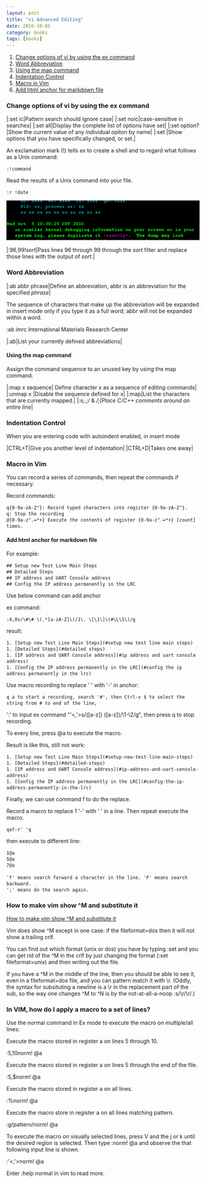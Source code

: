 ```yaml
---
layout: post
title: "vi Advanced Editing"
date: 2016-10-05
category: books
tags: [books]
---
```

1. [Change options of vi by using the ex command](#change-options-of-vi-by-using-the-ex-command)
1. [Word Abbreviation](#word-abbreviation)
1. [Using the map command](#using-the-map-command)
1. [Indentation Control](#indentation-control)
1. [Macro in Vim](#macro-in-vim)
1. [Add html anchor for markdown file](#add-html-anchor-for-markdown-file)

### Change options of vi by using the ex command

|:set ic|Pattern search should ignore case|
|:set noic|case-sensitive in searches|
|:set all|Display the complete list of options have set|
|:set option?|Show the current value of any individual opiton by name|
|:set |Show options that you have specifically changed, or set.|

An exclamation mark (!) tells *ex* to create a shell and to regard what follows as a Unix command:
    
    :!command

Read the results of a Unix command into your file.

    :r !date

![images](../../../images/books/Read-the-results-of-date-command.png)

|:96,99!sort|Pass lines 96 through 99 through the *sort* filter and replace those lines with the output of *sort*.|

### Word Abbreviation

|:ab abbr phrase|Define an abbreviation, abbr is an abbreviation for the specified *phrase*|

The sequence of characters that make up the abbreviation will be expanded in insert mode only 
if you type it as a full word; abbr will not be expanded within a word.

:ab imrc International Materials Research Center

|:ab|List your currently defined abbreviations|

#### Using the map command

Assign the command sequence to an unused key by using the map command.

|:map x sequence| Define character x as a sequence of editing commands|
|:unmap x |Disable the sequence defined for x|
|:map|List the characters that are currently mapped.|
|:s;.*;/* & */;|Place C/C++ comments around an entire line*|



### Indentation Control

When you are entering code with autoindent enabled, in insert mode

|CTRL+T|Give you another level of indentation|
|CTRL+D|Takes one away|

### Macro in Vim

You can record a series of commands, then repeat the commands if necessary.

Record commands:

    q{0-9a-zA-Z"}: Record typed characters into register {0-9a-zA-Z"}.
    q: Stop the recording
    @{0-9a-z".=*+} Execute the contents of register {0-9a-z".=*+} [count] times. 

#### Add html anchor for markdown file
For example:

    ## Setup new Test Line Main Steps  
    ## Detailed Steps  
    ## IP address and UART Console address  
    ## Config the IP address permanently in the LRC  

Use below command can add anchor

ex command:

    :4,8s/\#\# \(.*[a-zA-Z]\)/1\. \[\1\]\(#\L\1\)/g

result: 

    1. [Setup new Test Line Main Steps](#setup new test line main steps)
    1. [Detailed Steps](#detailed steps)
    1. [IP address and UART Console address](#ip address and uart console address)
    1. [Config the IP address permanently in the LRC](#config the ip address permanently in the lrc)

Use macro recording to replace ' ' with '-' in anchor:

    q a to start a recording, search '#', then Ctrl-v $ to select the string from # to end of the line,
':' to input ex command "'<,'>s/\([a-z]\) \([a-z]\)/\1-\2/g", then press q to stop recording.

To every line, press @a to execute the macro. 

Result is like this, still not work:

    1. [Setup new Test Line Main Steps](#setup-new-test-line-main-steps)
    1. [Detailed Steps](#detailed-steps)
    1. [IP address and UART Console address](#ip-address-and-uart-console-address)
    1. [Config the IP address permanently in the LRC](#config-the-ip-address-permanently-in-the-lrc)

Finally, we can use command f to do the replace.

Record a macro to replace 1 '-' with ' ' in a line. Then repeat execute the macro.

    qaf-r' 'q

then execute to different line:

    1@a
    5@a
    7@a

    'f' means search forward a character in the line. 'F' means search backward.
    ';' means do the search again.

### How to make vim show ^M and substitute it

[How to make vim show ^M and substitute it](http://stackoverflow.com/questions/3852868/how-to-make-vim-show-m-and-substitute-it)

Vim does show ^M except in one case: if the fileformat=dos then it will not show a trailing crlf.

You can find out which format (unix or dos) you have by typing :set and you can get rid of the ^M in the crlf by just changing the format (:set fileformat=unix) and then writing out the file.

If you have a ^M in the middle of the line, then you should be able to see it, even in a fileformat=dos file, and you can pattern match it with \r. (Oddly, the syntax for subsituting a newline is a \r in the replacement part of the sub, so the way one changes ^M to ^N is by the not-at-all-a-noop :s/\r/\r/.)


### In VIM, how do I apply a macro to a set of lines?
Use the normal command in Ex mode to execute the macro on multiple/all lines:

Execute the macro stored in register a on lines 5 through 10.

:5,10norm! @a

Execute the macro stored in register a on lines 5 through the end of the file.

:5,$norm! @a

Execute the macro stored in register a on all lines.

:%norm! @a

Execute the macro store in register a on all lines matching pattern.

:g/pattern/norm! @a

To execute the macro on visually selected lines, press V and the j or k until the desired region is selected. Then type :norm! @a and observe the that following input line is shown.

:'<,'>norm! @a

Enter :help normal in vim to read more.

